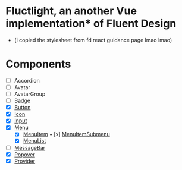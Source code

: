 ﻿# Fluctlight, an another Vue implementation* of Fluent Design
* (i copied the stylesheet from fd react guidance page lmao lmao) 
# Components
- [ ] Accordion
- [ ] Avatar
- [ ] AvatarGroup
- [ ]  Badge
- [x] [Button](button.vue)
- [x] [Icon](icon.vue)
- [x] [Input](input.vue)
- [x] [Menu](menu.vue)
  + [x] [MenuItem](menu-item.vue)
    • [x] [MenuItemSubmenu](menu-item-submenu.vue)
  + [x] [MenuList](menu-list.vue)
- [ ] [MessageBar](messagebar.vue)
- [x] [Popover](popover.vue)
- [x] [Provider](provider.vue)
